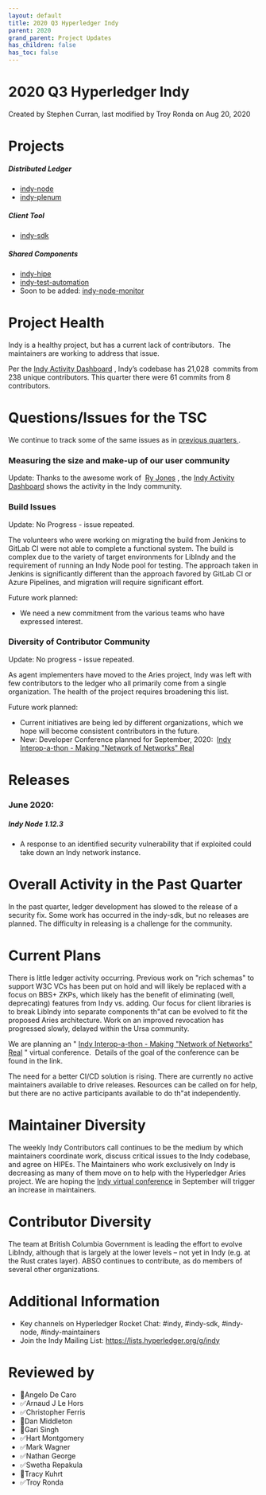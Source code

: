 ```yaml
---
layout: default
title: 2020 Q3 Hyperledger Indy
parent: 2020
grand_parent: Project Updates
has_children: false
has_toc: false
---
```


# 2020 Q3 Hyperledger Indy

Created by Stephen Curran, last modified by Troy Ronda on Aug 20, 2020

# <span style="letter-spacing: 0.0px;">Projects </span>

##### **Distributed Ledger**

-   <a href="https://github.com/hyperledger/indy-node" class="external-link" rel="nofollow"><span>indy-node </span></a>
-   <a href="https://github.com/hyperledger/indy-plenum" class="external-link" rel="nofollow"><span>indy-plenum </span></a>

##### **Client Tool**

-   <a href="https://github.com/hyperledger/indy-sdk" class="external-link" rel="nofollow"><span>indy-sdk </span></a>

##### **Shared Components**

-   <a href="https://github.com/hyperledger/indy-hipe" class="external-link" rel="nofollow"><span>indy-hipe </span></a>
-   <a href="https://github.com/hyperledger/indy-test-automation" class="external-link" rel="nofollow"><span>indy-test-automation</span></a>
-   Soon to be added:
<a href="https://github.com/bcgov/indy-node-monitor" class="external-link" rel="nofollow">indy-node-monitor</a>

# Project Health

Indy is a healthy project, but has a current lack of contributors.  The
maintainers are working to address that issue.

Per the
<a href="https://lfanalytics.io/projects/hyperledger%2Findy/dashboard" class="external-link" rel="nofollow">Indy Activity Dashboard</a> ,
Indy’s codebase has 21,028  commits from 238 unique contributors. This
quarter there were 61 commits from 8 contributors.

# Questions/Issues for the TSC

We continue to track some of the same issues as in <a href="https://wiki.hyperledger.org/display/HYP/2020+Q1+Hyperledger+Indy" rel="nofollow"><span>previous quarters </span></a> .

### **Measuring the size and make-up of our user community**

Update: Thanks to the awesome work of 
<a href="https://wiki.hyperledger.org/display/~ryjones" class="confluence-userlink user-mention current-user-mention" data-username="ryjones" data-linked-resource-id="1180149" data-linked-resource-version="2" data-linked-resource-type="userinfo" data-base-url="https://wiki.hyperledger.org">Ry Jones</a> , the
<a href="https://lfanalytics.io/projects/hyperledger%2Findy/dashboard" class="external-link" rel="nofollow">Indy Activity Dashboard</a> shows
the activity in the Indy community.

### **Build Issues**

Update: No Progress - issue repeated.

The volunteers who were working on migrating the build from Jenkins to
GitLab CI were not able to complete a functional system. The build is
complex due to the variety of target environments for LibIndy and the
requirement of running an Indy Node pool for testing. The approach taken
in Jenkins is significantly different than the approach favored by GitLab CI or Azure Pipelines, and migration will require significant
effort.

Future work planned:

-   We need a new commitment from the various teams who have expressed
interest.

### **Diversity of Contributor Community**

Update: No progress - issue repeated.

As agent implementers have moved to the Aries project, Indy was left
with few contributors to the ledger who all primarily come from a single
organization. The health of the project requires broadening this list.

Future work planned:

-   Current initiatives are being led by different organizations, which
we hope will become consistent contributors in the future.
-   New: Developer Conference planned for September, 2020:  [Indy
Interop-a-thon - Making "Network of Networks" Real](https://wiki.hyperledger.org/pages/viewpage.action?pageId=36734079)

# Releases

### **June 2020:**

##### Indy Node 1.12.3

-   A response to an identified security vulnerability that if exploited
could take down an Indy network instance.

# Overall Activity in the Past Quarter

In the past quarter, ledger development has slowed to the release of a
security fix. Some work has occurred in the indy-sdk, but no releases
are planned. The difficulty in releasing is a challenge for the
community.

# Current Plans

There is little ledger activity occurring. Previous work on "rich
schemas" to support W3C VCs has been put on hold and will likely be
replaced with a focus on BBS+ ZKPs, which likely has the benefit of
eliminating (well, deprecating) features from Indy vs. adding. Our focus
for client libraries is to break LibIndy into separate components th"at can be evolved to fit the proposed Aries architecture. Work on an
improved revocation has progressed slowly, delayed within the Ursa
community.

We are planning an " [Indy Interop-a-thon - Making "Network of Networks" Real](https://wiki.hyperledger.org/pages/viewpage.action?pageId=36734079)
" virtual conference.  Details of the goal of the conference can be
found in the link.

The need for a better CI/CD solution is rising. There are currently no
active maintainers available to drive releases. Resources can be called
on for help, but there are no active participants available to do th"at independently.

# Maintainer Diversity

The weekly Indy Contributors call continues to be the medium by which
maintainers coordinate work, discuss critical issues to the Indy
codebase, and agree on HIPEs. The Maintainers who work exclusively on
Indy is decreasing as many of them move on to help with the Hyperledger
Aries project. We are hoping the <a href="https://wiki.hyperledger.org/pages/viewpage.action?pageId=36734079" rel="nofollow">Indy virtual conference</a> in September will trigger an
increase in maintainers.

# Contributor Diversity

The team at British Columbia Government is leading the effort to evolve
LibIndy, although that is largely at the lower levels – not yet in Indy
(e.g. at the Rust crates layer). ABSO continues to contribute, as do
members of several other organizations.

# Additional Information

-   Key channels on Hyperledger Rocket Chat: \#indy, \#indy-sdk,
\#indy-node, \#indy-maintainers
-   <span style="letter-spacing: 0.0px;">Join the Indy Mailing List:</span>
<a href="https://lists.hyperledger.org/g/indy" class="external-link" rel="nofollow" style="letter-spacing: 0.0px;">https://lists.hyperledger.org/g/indy</a>

# Reviewed by
-   🔲Angelo De Caro
-   ✅Arnaud J Le Hors
-   ✅Christopher Ferris
-   🔲Dan Middleton
-   🔲Gari Singh
-   ✅Hart Montgomery
-   ✅Mark Wagner
-   ✅Nathan George
-   ✅Swetha Repakula
-   🔲Tracy Kuhrt
-   ✅Troy Ronda






